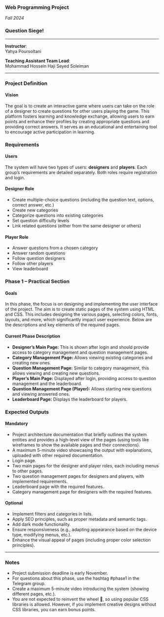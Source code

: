 ### **Web Programming Project**  
*Fall 2024*

### **Question Siege!**

---

**Instructor**:  
Yahya Poursoltani

**Teaching Assistant Team Lead**:  
Mohammad Hossein Haji Seyed Soleiman

---

### **Project Definition**

#### **Vision**  
The goal is to create an interactive game where users can take on the role of a designer to create questions for other users playing the game. This platform fosters learning and knowledge exchange, allowing users to earn points and enhance their profiles by creating appropriate questions and providing correct answers. It serves as an educational and entertaining tool to encourage active participation in learning.

### **Requirements**

#### **Users**  
The system will have two types of users: **designers** and **players**. Each group’s requirements are detailed separately. Both roles require registration and login.

#### **Designer Role**  
- Create multiple-choice questions (including the question text, options, correct answer, etc.)
- Create new categories
- Categorize questions into existing categories
- Set question difficulty levels
- Link related questions (either from the same designer or others)

#### **Player Role**  
- Answer questions from a chosen category
- Answer random questions
- Follow question designers
- Follow other players
- View leaderboard

### **Phase 1 – Practical Section**

#### **Goals**  
In this phase, the focus is on designing and implementing the user interface of the project. The aim is to create static pages of the system using HTML and CSS. This includes designing the various pages, selecting colors, fonts, layouts, and more, which significantly impact user experience. Below are the descriptions and key elements of the required pages.

#### **Current Phase Description**  
- **Designer’s Main Page:** This is shown after login and should provide access to category management and question management pages.
- **Category Management Page:** Allows viewing existing categories and creating new ones.
- **Question Management Page:** Similar to category management, this allows viewing and creating new questions.
- **Player’s Main Page:** Displayed after login, providing access to question management and the leaderboard.
- **Question Management Page (Player):** Allows starting new questions and viewing answered ones.
- **Leaderboard Page:** Displays the leaderboard for players.

### **Expected Outputs**

#### **Mandatory**
- Project architecture documentation that briefly outlines the system entities and provides a high-level view of the pages (using tools like wireframes to show the available pages and their connections).
- A maximum 5-minute video showcasing the output with explanations, uploaded with other required documentation.
- Login page.
- Two main pages for the designer and player roles, each including menus to other pages.
- Two question management pages for designers and players, with implemented requirements.
- Leaderboard page with the required features.
- Category management page for designers with the required features.

#### **Optional**
- Implement filters and categories in lists.
- Apply SEO principles, such as proper metadata and semantic tags.
- Add dark mode functionality.
- Ensure responsiveness (e.g., adapting appearance based on the device type, modifying menus, etc.).
- Enhance the visual appeal of pages (including proper color selection principles).

---

### **Notes**
- Project submission deadline is early November.
- For questions about this phase, use the hashtag #phase1 in the Telegram group.
- Create a maximum 5-minute video introducing the system (showing different pages, etc.).
- You are not expected to reinvent the wheel 🙂, so using popular CSS libraries is allowed. However, if you implement creative designs without CSS libraries, you can earn bonus points.

